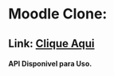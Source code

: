 # Moodle Clone: 

## Link: [Clique Aqui](https://luan16p.github.io/moodleClone/)

#### API Disponivel para Uso.
